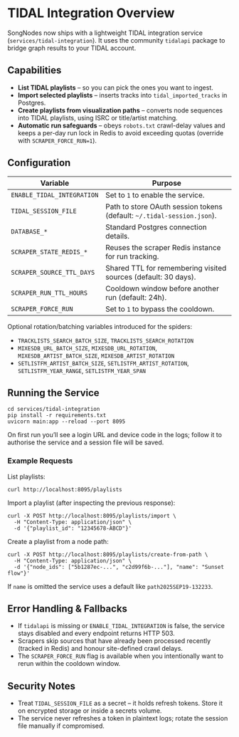# TIDAL Integration Overview

SongNodes now ships with a lightweight TIDAL integration service (`services/tidal-integration`). It uses the community `tidalapi` package to bridge graph results to your TIDAL account.

## Capabilities

- **List TIDAL playlists** – so you can pick the ones you want to ingest.
- **Import selected playlists** – inserts tracks into `tidal_imported_tracks` in Postgres.
- **Create playlists from visualization paths** – converts node sequences into TIDAL playlists, using ISRC or title/artist matching.
- **Automatic run safeguards** – obeys `robots.txt` crawl-delay values and keeps a per-day run lock in Redis to avoid exceeding quotas (override with `SCRAPER_FORCE_RUN=1`).

## Configuration

| Variable | Purpose |
|----------|---------|
| `ENABLE_TIDAL_INTEGRATION` | Set to `1` to enable the service. |
| `TIDAL_SESSION_FILE` | Path to store OAuth session tokens (default: `~/.tidal-session.json`). |
| `DATABASE_*` | Standard Postgres connection details. |
| `SCRAPER_STATE_REDIS_*` | Reuses the scraper Redis instance for run tracking. |
| `SCRAPER_SOURCE_TTL_DAYS` | Shared TTL for remembering visited sources (default: 30 days). |
| `SCRAPER_RUN_TTL_HOURS` | Cooldown window before another run (default: 24h). |
| `SCRAPER_FORCE_RUN` | Set to `1` to bypass the cooldown. |

Optional rotation/batching variables introduced for the spiders:

- `TRACKLISTS_SEARCH_BATCH_SIZE`, `TRACKLISTS_SEARCH_ROTATION`
- `MIXESDB_URL_BATCH_SIZE`, `MIXESDB_URL_ROTATION`, `MIXESDB_ARTIST_BATCH_SIZE`, `MIXESDB_ARTIST_ROTATION`
- `SETLISTFM_ARTIST_BATCH_SIZE`, `SETLISTFM_ARTIST_ROTATION`, `SETLISTFM_YEAR_RANGE`, `SETLISTFM_YEAR_SPAN`

## Running the Service

```
cd services/tidal-integration
pip install -r requirements.txt
uvicorn main:app --reload --port 8095
```

On first run you’ll see a login URL and device code in the logs; follow it to authorise the service and a session file will be saved.

### Example Requests

List playlists:

```
curl http://localhost:8095/playlists
```

Import a playlist (after inspecting the previous response):

```
curl -X POST http://localhost:8095/playlists/import \
  -H "Content-Type: application/json" \
  -d '{"playlist_id": "12345678-ABCD"}'
```

Create a playlist from a node path:

```
curl -X POST http://localhost:8095/playlists/create-from-path \
  -H "Content-Type: application/json" \
  -d '{"node_ids": ["5b1287ec-...", "c2d99f6b-..."], "name": "Sunset flow"}'
```

If `name` is omitted the service uses a default like `path2025SEP19-132233`.

## Error Handling & Fallbacks

- If `tidalapi` is missing or `ENABLE_TIDAL_INTEGRATION` is false, the service stays disabled and every endpoint returns HTTP 503.
- Scrapers skip sources that have already been processed recently (tracked in Redis) and honour site-defined crawl delays.
- The `SCRAPER_FORCE_RUN` flag is available when you intentionally want to rerun within the cooldown window.

## Security Notes

- Treat `TIDAL_SESSION_FILE` as a secret – it holds refresh tokens. Store it on encrypted storage or inside a secrets volume.
- The service never refreshes a token in plaintext logs; rotate the session file manually if compromised.
